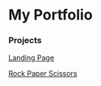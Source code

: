 # My Portfolio



### Projects

[Landing Page](https://mattaveli.github.io/landing-page-project/)

[Rock Paper Scissors](https://mattaveli.github.io/rock-paper-scissors/)

<!-- You can use the [editor on GitHub](https://github.com/Mattaveli/mattaveli.github.io/edit/main/index.md) to maintain and preview the content for your website in Markdown files.


### Markdown

Markdown is a lightweight and easy-to-use syntax for styling your writing. It includes conventions for

```markdown
Syntax highlighted code block

# Header 1
## Header 2
### Header 3

- Bulleted
- List

1. Numbered
2. List

**Bold** and _Italic_ and `Code` text

[Link](url) and ![Image](src)
```

For more details see [Basic writing and formatting syntax](https://docs.github.com/en/github/writing-on-github/getting-started-with-writing-and-formatting-on-github/basic-writing-and-formatting-syntax).

-->
